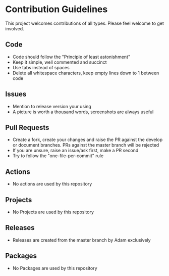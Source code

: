# Contribution Guidelines
This project welcomes contributions of all types. Please feel welcome to get involved.

## Code
- Code should follow the "Principle of least astonishment"
- Keep it simple, well commented and succinct
- Use tabs instead of spaces
- Delete all whitespace characters, keep empty lines down to 1 between code

## Issues
- Mention to release version your using
- A picture is worth a thousand words, screenshots are always useful

## Pull Requests
- Create a fork, create your changes and raise the PR against the develop or document branches. PRs against the master branch will be rejected
- If you are unsure, raise an issue/ask first, make a PR second
- Try to follow the "one-file-per-commit" rule

## Actions
- No actions are used by this repository

## Projects
- No Projects are used by this repository

## Releases
- Releases are created from the master branch by Adam exclusively

## Packages
- No Packages are used by this repository

